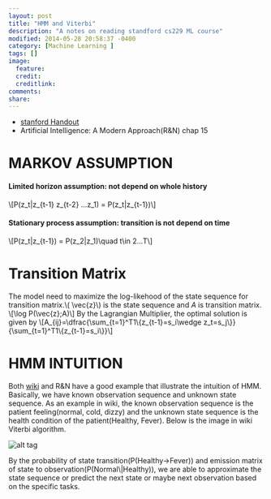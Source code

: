 ```yaml
---
layout: post
title: "HMM and Viterbi"
description: "A notes on reading standford cs229 ML course"
modified: 2014-05-28 20:58:37 -0400
category: [Machine Learning ]
tags: []
image:
  feature: 
  credit: 
  creditlink: 
comments: 
share: 
---
```

- [stanford Handout](http://cs229.stanford.edu/section/cs229-hmm.pdf)
- Artificial Intelligence: A Modern Approach(R&N) chap 15

# MARKOV ASSUMPTION

#### Limited horizon assumption: not depend on whole history 
\\[P(z\_t|z\_{t-1} z\_{t-2} ...z\_1) = P(z\_t|z\_{t-1})\\]

#### Stationary process assumption: transition is not depend on time
\\[P(z_t|z_{t-1}) = P(z_2|z_1)\quad t\in 2...T\\]

# Transition Matrix
The model need to maximize the log-likehood of the state sequence for transition matrix.\\( \vec{z}\\) is the state sequence and $A$ is transition matrix.
\\[\log P(\vec{z};A)\\]
By the Lagrangian Multiplier, the optimal solution is given by 
\\[A\_{ij}=\dfrac{\sum\_{t=1}^T1\\{z\_{t-1}=s_i\wedge z_t=s_j\\}}{\sum\_{t=1}^T1\\{z\_{t-1}=s_i\\}}\\]

# HMM INTUITION
Both [wiki](http://en.wikipedia.org/wiki/Viterbi_algorithm) and R&N have a good example that illustrate the intuition of HMM. Basically, we have known observation sequence and unknown state sequence. As an example in wiki, the known observation sequence is the patient feeling(normal, cold, dizzy) and the unknown state sequence is the health condition of the patient(Healthy, Fever). Below is the image in wiki Viterbi algorithm.

![alt tag]({{site.url}}/images/An_example_of_HMM.png)

By the probability of state transition(P(Healthy->Fever)) and emission matrix of state to observation(P(Normal\\|Healthy)), we are able to approximate the state sequence or predict the next state or maybe next observation based on the specific tasks.


